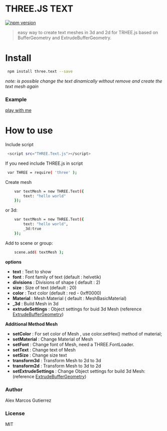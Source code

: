 # THREE.JS TEXT
[![npm version](https://badge.fury.io/js/three.text.svg)](https://badge.fury.io/js/three.text)
> easy way to create text meshes in 3d and 2d for TRHEE.js based on BufferGeometry and ExtrudeBufferGeometry.

# Install

```sh
 npm install three.text --save
```

*note: is possible change the text dinamically without remove and create the text mesh again*

### Example
[play with me](http://jsfiddle.net/ktmpjLjf/14/)
# How to use
Include script

```sh
 <script src="THREE.Text.js"></script>
```
If you need include THREE.js in script 
```sh
 var THREE = require( 'three' );
```

Create mesh 
```sh
    var textMesh = new THREE.Text({
        text: "hello world"
    }); 
```
or 3d:
```sh
    var textMesh = new THREE.Text({
        text: "hello world",
        _3d:true
    }); 
```

Add to scene or group:
```sh
    scene.add( textMesh );
```
**options**
- **text** : Text to show
- **font** : Font family of text (default : helvetik)
- **divisions** : Divisions of shape ( default : 2)
- **size** : Size of text (default : 20)
- **color** : Text color (default : red - 0xff0000)
- **Material** : Mesh Material ( default : MeshBasicMaterial)
- **_3d** : Build Mesh in 3d
- **extrudeSettings** : Object settings for buid 3d Mesh (reference  [ExtrudeBufferGeometry](https://threejs.org/docs/#api/geometries/ExtrudeBufferGeometry))

**Additional Method Mesh**
- **setColor** : For set color of Mesh , use color.setHex() method of material;
- **setMaterial** : Change Material of Mesh
- **setFont** : Change font of Mesh, need a THREE.FontLoader.
- **setText** : Change text of Mesh
- **setSize** : Change size text
- **transform3d** : Transform Mesh to 2d to 3d
- **transform2d** : Transform Mesh to 3d to 2d
- **setExtrudeSettings** : Change Object settings for build 3d Mesh: (reference  [ExtrudeBufferGeometry](https://threejs.org/docs/#api/geometries/ExtrudeBufferGeometry))


### Author
Alex Marcos Gutierrez
### License
MIT


